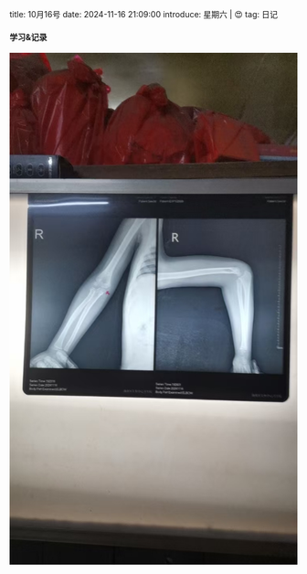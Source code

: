 title: 10月16号
date: 2024-11-16 21:09:00
introduce: 星期六 | 😍
tag: 日记

#### 学习&记录
![1](/static/img/2024/11/16/1.jpg)

